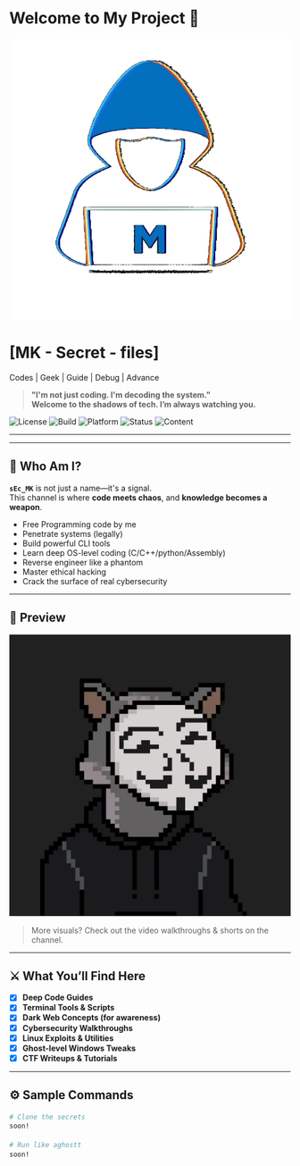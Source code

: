 # Welcome to My Project 👋

![Hacker](assets/hacker4.gif)

# [MK - Secret - files] 
 Codes | Geek | Guide | Debug | Advance 

> **"I'm not just coding. I'm decoding the system."**  
> **Welcome to the shadows of tech. I’m always watching you.**

![License](https://img.shields.io/badge/license-MIT-blue.svg)
![Build](https://img.shields.io/badge/build-passing-brightgreen.svg)
![Platform](https://img.shields.io/badge/platform-Windows%20%7C%20Linux%20%7C%20macOS-lightgrey.svg)
![Status](https://img.shields.io/badge/Status-Active-black)
![Content](https://img.shields.io/badge/Content-Code%20%7C%20Guides%20%7C%20Tools-9cf.svg)

---

---

## 🧠 Who Am I?

**`sEc_MK`** is not just a name—it's a signal.  
This channel is where **code meets chaos**, and **knowledge becomes a weapon**.
- Free Programming code by me
- Penetrate systems (legally)
- Build powerful CLI tools
- Learn deep OS-level coding (C/C++/python/Assembly)
- Reverse engineer like a phantom
- Master ethical hacking
- Crack the surface of real cybersecurity


---

## 📸 Preview

![CYBERSECURITY](assets/images/image1.jpg)

> More visuals? Check out the video walkthroughs & shorts on the channel.

---

## ⚔️ What You’ll Find Here

- [x] **Deep Code Guides**  
- [x] **Terminal Tools & Scripts**  
- [x] **Dark Web Concepts (for awareness)**  
- [x] **Cybersecurity Walkthroughs**  
- [x] **Linux Exploits & Utilities**  
- [x] **Ghost-level Windows Tweaks**  
- [x] **CTF Writeups & Tutorials**

---

## ⚙️ Sample Commands

```bash
# Clone the secrets
soon!

# Run like aghostt
soon!
